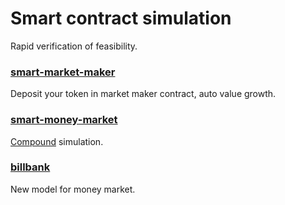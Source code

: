 # Smart contract simulation

Rapid verification of feasibility.

### [smart-market-maker](smart-market-maker/README.md)
Deposit your token in market maker contract, auto value growth.

### [smart-money-market](#)
[Compound](https://www.jianshu.com/p/56dfe719c9c7) simulation.

### [billbank](billbank/README.md)
New model for money market.